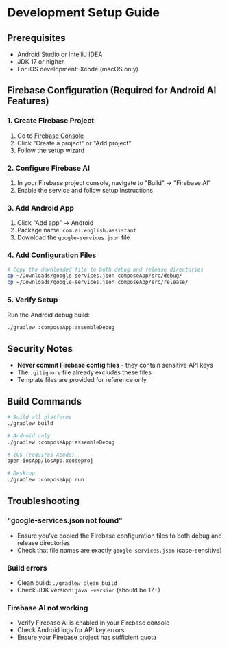 # Development Setup Guide

## Prerequisites
- Android Studio or IntelliJ IDEA
- JDK 17 or higher
- For iOS development: Xcode (macOS only)

## Firebase Configuration (Required for Android AI Features)

### 1. Create Firebase Project
1. Go to [Firebase Console](https://console.firebase.google.com/)
2. Click "Create a project" or "Add project"
3. Follow the setup wizard

### 2. Configure Firebase AI
1. In your Firebase project console, navigate to "Build" → "Firebase AI"
2. Enable the service and follow setup instructions

### 3. Add Android App
1. Click "Add app" → Android
2. Package name: `com.ai.english.assistant`
3. Download the `google-services.json` file

### 4. Add Configuration Files
```bash
# Copy the downloaded file to both debug and release directories
cp ~/Downloads/google-services.json composeApp/src/debug/
cp ~/Downloads/google-services.json composeApp/src/release/
```

### 5. Verify Setup
Run the Android debug build:
```bash
./gradlew :composeApp:assembleDebug
```

## Security Notes
- **Never commit Firebase config files** - they contain sensitive API keys
- The `.gitignore` file already excludes these files
- Template files are provided for reference only

## Build Commands
```bash
# Build all platforms
./gradlew build

# Android only
./gradlew :composeApp:assembleDebug

# iOS (requires Xcode)
open iosApp/iosApp.xcodeproj

# Desktop
./gradlew :composeApp:run
```

## Troubleshooting

### "google-services.json not found"
- Ensure you've copied the Firebase configuration files to both debug and release directories
- Check that file names are exactly `google-services.json` (case-sensitive)

### Build errors
- Clean build: `./gradlew clean build`
- Check JDK version: `java -version` (should be 17+)

### Firebase AI not working
- Verify Firebase AI is enabled in your Firebase console
- Check Android logs for API key errors
- Ensure your Firebase project has sufficient quota